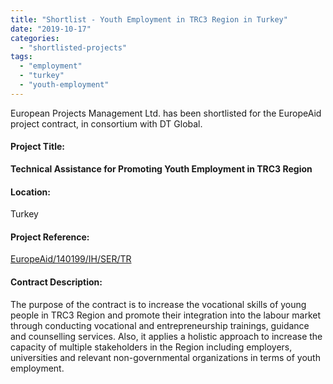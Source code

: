 ```yaml
---
title: "Shortlist - Youth Employment in TRC3 Region in Turkey"
date: "2019-10-17"
categories: 
  - "shortlisted-projects"
tags: 
  - "employment"
  - "turkey"
  - "youth-employment"
---
```


European Projects Management Ltd. has been shortlisted for the EuropeAid project contract, in consortium with DT Global.

#### Project Title:

**Technical Assistance for Promoting Youth Employment in TRC3 Region**

#### Location:

Turkey

#### Project Reference:

[EuropeAid/140199/IH/SER/TR](https://webgate.ec.europa.eu/europeaid/online-services/index.cfm?do=publi.welcome&nbPubliList=15&orderby=upd&orderbyad=Desc&searchtype=RS&aofr=140199)

#### **Contract Description:**

The purpose of the contract is to increase the vocational skills of young people in TRC3 Region and promote their integration into the labour market through conducting vocational and entrepreneurship trainings, guidance and counselling services. Also, it applies a holistic approach to increase the capacity of multiple stakeholders in the Region including employers, universities and relevant non-governmental organizations in terms of youth employment.
